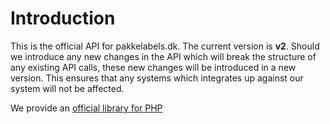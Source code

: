 # Introduction

This is the official API for pakkelabels.dk. The current version is **v2**. Should we introduce any new changes in the API which will break the structure of any existing API calls, these new changes will be introduced in a new version. This ensures that any systems which integrates up against our system will not be affected. 

We provide an [official library for PHP](https://github.com/pakkelabels/php)
